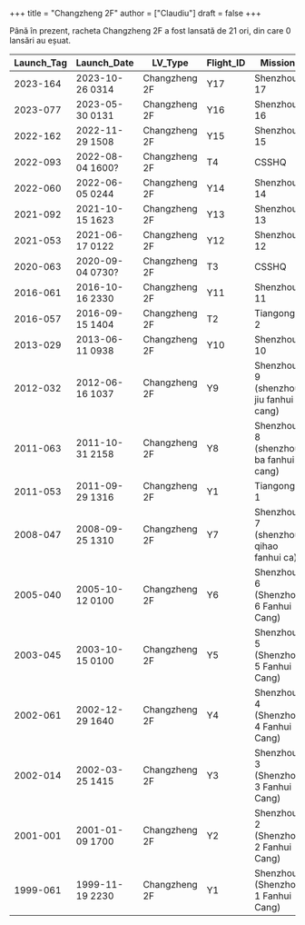 +++
title = "Changzheng 2F"
author = ["Claudiu"]
draft = false
+++

Până în prezent, racheta Changzheng 2F a fost lansată de 21 ori, din care 0 lansări au eșuat.

| Launch_Tag | Launch_Date      | LV_Type       | Flight_ID | Mission                               | Launch_Site | Country | Outcome |
|------------|------------------|---------------|-----------|---------------------------------------|-------------|---------|---------|
| 2023-164   | 2023-10-26 0314  | Changzheng 2F | Y17       | Shenzhou 17                           | JQ LC43/91  | CN      | S       |
| 2023-077   | 2023-05-30 0131  | Changzheng 2F | Y16       | Shenzhou 16                           | JQ LC43/91  | CN      | S       |
| 2022-162   | 2022-11-29 1508  | Changzheng 2F | Y15       | Shenzhou 15                           | JQ LC43/91  | CN      | S       |
| 2022-093   | 2022-08-04 1600? | Changzheng 2F | T4        | CSSHQ                                 | JQ LC43/91  | CN      | S       |
| 2022-060   | 2022-06-05 0244  | Changzheng 2F | Y14       | Shenzhou 14                           | JQ LC43/91  | CN      | S       |
| 2021-092   | 2021-10-15 1623  | Changzheng 2F | Y13       | Shenzhou 13                           | JQ LC43/91  | CN      | S       |
| 2021-053   | 2021-06-17 0122  | Changzheng 2F | Y12       | Shenzhou 12                           | JQ LC43/91  | CN      | S       |
| 2020-063   | 2020-09-04 0730? | Changzheng 2F | T3        | CSSHQ                                 | JQ LC43/91  | CN      | S       |
| 2016-061   | 2016-10-16 2330  | Changzheng 2F | Y11       | Shenzhou 11                           | JQ LC921    | CN      | S       |
| 2016-057   | 2016-09-15 1404  | Changzheng 2F | T2        | Tiangong 2                            | JQ LC921    | CN      | S       |
| 2013-029   | 2013-06-11 0938  | Changzheng 2F | Y10       | Shenzhou 10                           | JQ LC921    | CN      | S       |
| 2012-032   | 2012-06-16 1037  | Changzheng 2F | Y9        | Shenzhou 9 (shenzhou jiu fanhui cang) | JQ LC921    | CN      | S       |
| 2011-063   | 2011-10-31 2158  | Changzheng 2F | Y8        | Shenzhou 8 (shenzhou ba fanhui cang)  | JQ LC921    | CN      | S       |
| 2011-053   | 2011-09-29 1316  | Changzheng 2F | Y1        | Tiangong 1                            | JQ LC921    | CN      | S       |
| 2008-047   | 2008-09-25 1310  | Changzheng 2F | Y7        | Shenzhou 7 (shenzhou qihao fanhui ca) | JQ LC921    | CN      | S       |
| 2005-040   | 2005-10-12 0100  | Changzheng 2F | Y6        | Shenzhou 6 (Shenzhou 6 Fanhui Cang)   | JQ LC921    | CN      | S       |
| 2003-045   | 2003-10-15 0100  | Changzheng 2F | Y5        | Shenzhou 5 (Shenzhou 5 Fanhui Cang)   | JQ LC921    | CN      | S       |
| 2002-061   | 2002-12-29 1640  | Changzheng 2F | Y4        | Shenzhou 4 (Shenzhou 4 Fanhui Cang)   | JQ LC921    | CN      | S       |
| 2002-014   | 2002-03-25 1415  | Changzheng 2F | Y3        | Shenzhou 3 (Shenzhou 3 Fanhui Cang)   | JQ LC921    | CN      | S       |
| 2001-001   | 2001-01-09 1700  | Changzheng 2F | Y2        | Shenzhou 2 (Shenzhou 2 Fanhui Cang)   | JQ LC921    | CN      | S       |
| 1999-061   | 1999-11-19 2230  | Changzheng 2F | Y1        | Shenzhou (Shenzhou 1 Fanhui Cang)     | JQ LC921    | CN      | S       |
